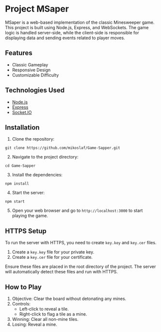 # Project MSaper

MSaper is a web-based implementation of the classic Minesweeper game. This project is built using Node.js, Express, and WebSockets. The game logic is handled server-side, while the client-side is responsible for displaying data and sending events related to player moves.

## Features

- Classic Gameplay
- Responsive Design
- Customizable Difficulty

## Technologies Used

- [Node.js](https://nodejs.org/en])
- [Express](https://expressjs.com/)
- [Socket.IO](https://socket.io/)

## Installation

1. Clone the repository:
```
git clone https://github.com/mikoslaf/Game-Sapper.git
```
2. Navigate to the project directory:
```
cd Game-Sapper
```
3. Install the dependencies:
```
npm install
```
4. Start the server:
```
npm start
```
5. Open your web browser and go to `http://localhost:3000` to start playing the game.

## HTTPS Setup

To run the server with HTTPS, you need to create `key.key` and `key.cer` files.

1. Create a `key.key` file for your private key.
2. Create a `key.cer` file for your certificate.

Ensure these files are placed in the root directory of the project. The server will automatically detect these files and run with HTTPS.

## How to Play

1. Objective: Clear the board without detonating any mines.
2. Controls:
   - Left-click to reveal a tile.
   - Right-click to flag a tile as a mine.
3. Winning: Clear all non-mine tiles.
4. Losing: Reveal a mine.
